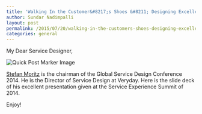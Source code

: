 ```yaml
---
title: 'Walking In the Customer&#8217;s Shoes &#8211; Designing Excellent Services'
author: Sundar Nadimpalli
layout: post
permalink: /2015/07/20/walking-in-the-customers-shoes-designing-excellent-services/
categories: general
---
```

My Dear Service Designer,

<img src="http://i1.wp.com/www.sundarnadimpalli.com/wp-content/uploads/2015/07/quickie-post.png?fit=660%2C528" alt="Quick Post Marker Image" class="aligncenter size-full wp-image-240" data-recalc-dims="1" />

<a href="http://www.slideshare.net/st_moritz/" target="_blank">Stefan Moritz</a> is the chairman of the Global Service Design Conference 2014. He is the Director of Service Design at Veryday. Here is the slide deck of his excellent presentation given at the Service Experience Summit of 2014.

Enjoy!
